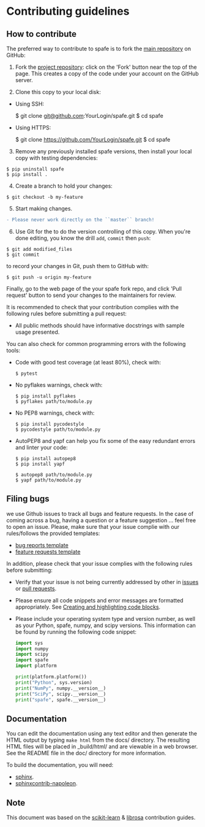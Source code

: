# Contributing guidelines

## How to contribute

The preferred way to contribute to spafe is to fork the [main repository](https://github.com/SuperKogito/spafe) on GitHub:

1. Fork the [project repository](https://github.com/SuperKogito/spafe): click on the 'Fork' button near the top of the page. This creates a copy of the code under your account on the GitHub server.

2. Clone this copy to your local disk:

  - Using SSH:

    $ git clone git@github.com:YourLogin/spafe.git $ cd spafe

  - Using HTTPS:

    $ git clone <https://github.com/YourLogin/spafe.git> $ cd spafe

3. Remove any previously installed spafe versions, then install your local copy with testing dependencies:

  ```
  $ pip uninstall spafe
  $ pip install .
  ```

4. Create a branch to hold your changes:

  ```
  $ git checkout -b my-feature
  ```

5. Start making changes.

  ```diff
  - Please never work directly on the ``master`` branch!
  ```

6. Use Git for the to do the version controlling of this copy. When you're done editing, you know the drill `add`, `commit` then `push`:

  ```
  $ git add modified_files
  $ git commit
  ```

  to record your changes in Git, push them to GitHub with:

  ```
  $ git push -u origin my-feature
  ```

Finally, go to the web page of the your spafe fork repo, and click 'Pull request' button to send your changes to the maintainers for review.

It is recommended to check that your contribution complies with the following rules before submitting a pull request:

- All public methods should have informative docstrings with sample usage presented.

You can also check for common programming errors with the following tools:

- Code with good test coverage (at least 80%), check with:

  ```
  $ pytest
  ```

- No pyflakes warnings, check with:

  ```
  $ pip install pyflakes
  $ pyflakes path/to/module.py
  ```

- No PEP8 warnings, check with:

  ```
  $ pip install pycodestyle
  $ pycodestyle path/to/module.py
  ```

- AutoPEP8 and yapf can help you fix some of the easy redundant errors and linter your code:

  ```
  $ pip install autopep8
  $ pip install yapf

  $ autopep8 path/to/module.py
  $ yapf path/to/module.py
  ```

## Filing bugs

we use Github issues to track all bugs and feature requests. In the case of coming across a bug, having a question or a feature suggestion ... feel free to open an issue. Please, make sure that your issue complie with our rules/follows the provided templates:

- [bug reports template](https://github.com/SuperKogito/spafe/blob/master/.github/ISSUE_TEMPLATE/bug_report.md)
- [feature requests template](https://github.com/SuperKogito/spafe/blob/master/.github/ISSUE_TEMPLATE/feature_request.md)

In addition, please check that your issue complies with the following rules before submitting:

- Verify that your issue is not being currently addressed by other in [issues](https://github.com/SuperKogito/spafe/issues) or [pull requests](https://github.com/SuperKogito/spafe/pulls).

- Please ensure all code snippets and error messages are formatted appropriately. See [Creating and highlighting code blocks](https://help.github.com/articles/creating-and-highlighting-code-blocks).

- Please include your operating system type and version number, as well as your Python, spafe, numpy, and scipy versions. This information can be found by running the following code snippet:

  ```python
  import sys
  import numpy
  import scipy
  import spafe
  import platform

  print(platform.platform())
  print("Python", sys.version)
  print("NumPy", numpy.__version__)
  print("SciPy", scipy.__version__)
  print("spafe", spafe.__version__)
  ```

## Documentation

You can edit the documentation using any text editor and then generate the HTML output by typing `make html` from the docs/ directory. The resulting HTML files will be placed in _build/html/ and are viewable in a web browser. See the README file in the doc/ directory for more information.

To build the documentation, you will need:

- [sphinx](http://sphinx.pocoo.org/).
- [sphinxcontrib-napoleon](https://sphinxcontrib-napoleon.readthedocs.io/en/latest/).

## Note

This document was based on the [scikit-learn](http://scikit-learn.org/) & [librosa](https://github.com/librosa/librosa) contribution guides.
